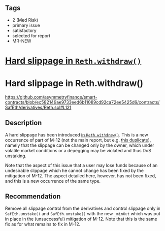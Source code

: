 ## Tags

- 2 (Med Risk)
- primary issue
- satisfactory
- selected for report
- MR-NEW

# [Hard slippage in `Reth.withdraw()`](https://github.com/code-423n4/2023-05-asymmetry-mitigation-findings/issues/67) 

# Hard slippage in Reth.withdraw()

https://github.com/asymmetryfinance/smart-contracts/blob/ec582149ae9733eed6b11089cd92ca72ee5425d6/contracts/SafEth/derivatives/Reth.sol#L121

## Description
A hard slippage has been introduced [in `Reth.withdraw()`](https://github.com/asymmetryfinance/smart-contracts/blob/ec582149ae9733eed6b11089cd92ca72ee5425d6/contracts/SafEth/derivatives/Reth.sol#L121). This is a new occurrence of part of M-12 (not the main report, but e.g. [this duplicate](https://github.com/code-423n4/2023-03-asymmetry-findings/issues/699)), namely that the slippage can be changed only by the owner, which under volatile market conditions or a depegging may be violated and thus DoS unstaking.

Note that the aspect of this issue that a user may lose funds because of an undesirable slippage which he cannot change has been fixed by the mitigation of M-12. The aspect detailed here, however, has not been fixed, and this is a new occurrence of the same type.

## Recommendation
Remove all slippage control from the derivatives and control slippage only in `SafEth.unstake()` and `SafEth.unstake()` with the new `_minOut` which was put in place in the (unsuccessful) mitigation of M-12. Note that this is the same fix as for what remains to fix in M-12.